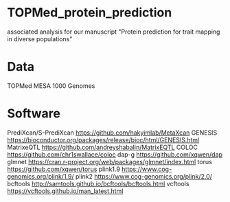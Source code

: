 # TOPMed_protein_prediction

associated analysis for our manuscript "Protein prediction for trait mapping in diverse populations"

# Data

TOPMed MESA
1000 Genomes

# Software

PrediXcan/S-PrediXcan https://github.com/hakyimlab/MetaXcan
GENESIS https://bioconductor.org/packages/release/bioc/html/GENESIS.html
MatrixeQTL https://github.com/andreyshabalin/MatrixEQTL
COLOC https://github.com/chr1swallace/coloc
dap-g https://github.com/xqwen/dap
glmnet https://cran.r-project.org/web/packages/glmnet/index.html
torus https://github.com/xqwen/torus
plink1.9 https://www.cog-genomics.org/plink/1.9/
plink2 https://www.cog-genomics.org/plink/2.0/
bcftools http://samtools.github.io/bcftools/bcftools.html
vcftools https://vcftools.github.io/man_latest.html



